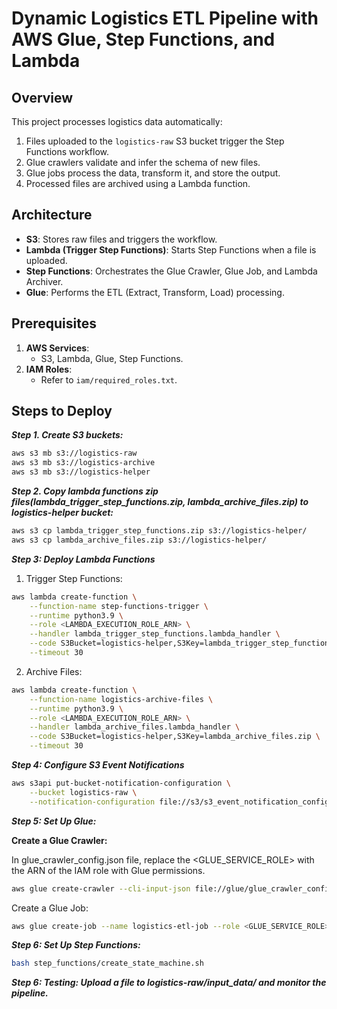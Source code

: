 # Dynamic Logistics ETL Pipeline with AWS Glue, Step Functions, and Lambda

## Overview
This project processes logistics data automatically:
1. Files uploaded to the `logistics-raw` S3 bucket trigger the Step Functions workflow.
2. Glue crawlers validate and infer the schema of new files.
3. Glue jobs process the data, transform it, and store the output.
4. Processed files are archived using a Lambda function.

## Architecture
- **S3**: Stores raw files and triggers the workflow.
- **Lambda (Trigger Step Functions)**: Starts Step Functions when a file is uploaded.
- **Step Functions**: Orchestrates the Glue Crawler, Glue Job, and Lambda Archiver.
- **Glue**: Performs the ETL (Extract, Transform, Load) processing.


## Prerequisites
1. **AWS Services**:
   - S3, Lambda, Glue, Step Functions.
2. **IAM Roles**:
   - Refer to `iam/required_roles.txt`.



## Steps to Deploy

***Step 1. Create S3 buckets:***
```bash
aws s3 mb s3://logistics-raw
aws s3 mb s3://logistics-archive
aws s3 mb s3://logistics-helper
```

***Step 2. Copy lambda functions zip files(lambda_trigger_step_functions.zip, lambda_archive_files.zip) to logistics-helper bucket:***
```bash
aws s3 cp lambda_trigger_step_functions.zip s3://logistics-helper/
aws s3 cp lambda_archive_files.zip s3://logistics-helper/
```


***Step 3: Deploy Lambda Functions***

1. Trigger Step Functions:
```bash
aws lambda create-function \
    --function-name step-functions-trigger \
    --runtime python3.9 \
    --role <LAMBDA_EXECUTION_ROLE_ARN> \
    --handler lambda_trigger_step_functions.lambda_handler \
    --code S3Bucket=logistics-helper,S3Key=lambda_trigger_step_functions.zip \
    --timeout 30
```

2. Archive Files:
```bash
aws lambda create-function \
    --function-name logistics-archive-files \
    --runtime python3.9 \
    --role <LAMBDA_EXECUTION_ROLE_ARN> \
    --handler lambda_archive_files.lambda_handler \
    --code S3Bucket=logistics-helper,S3Key=lambda_archive_files.zip \
    --timeout 30
```

***Step 4: Configure S3 Event Notifications***
```bash
aws s3api put-bucket-notification-configuration \
    --bucket logistics-raw \
    --notification-configuration file://s3/s3_event_notification_config.json
```


***Step 5: Set Up Glue:***

****Create a Glue Crawler:****

In glue_crawler_config.json file, replace the <GLUE_SERVICE_ROLE> with the ARN of the IAM role with Glue permissions.
```bash 
aws glue create-crawler --cli-input-json file://glue/glue_crawler_config.json
```

Create a Glue Job:
```bash
aws glue create-job --name logistics-etl-job --role <GLUE_SERVICE_ROLE> --command '{"Name": "glueetl", "ScriptLocation": "s3://path-to-glue-job-script.py"}'
```

***Step 6: Set Up Step Functions:***
```bash
bash step_functions/create_state_machine.sh
```

***Step 6: Testing: Upload a file to logistics-raw/input_data/ and monitor the pipeline.***

